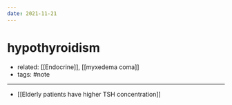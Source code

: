 ```yaml
---
date: 2021-11-21
---
```


# hypothyroidism

- related: [[Endocrine]], [[myxedema coma]]
- tags: #note
---

- [[Elderly patients have higher TSH concentration]]
